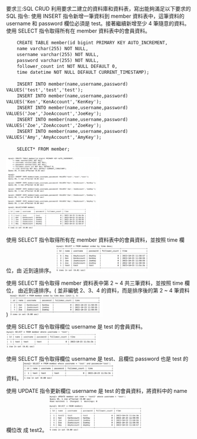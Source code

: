 

要求三:SQL CRUD 利用要求二建立的資料庫和資料表，寫出能夠滿足以下要求的 SQL 指令:
使用 INSERT 指令新增一筆資料到 member 資料表中，這筆資料的 username 和 password 欄位必須是 test。接著繼續新增至少 4 筆隨意的資料。
使用 SELECT 指令取得所有在 member 資料表中的會員資料。
        
        CREATE TABLE member(id bigint PRIMARY KEY AUTO_INCREMENT,
        name varchar(255) NOT NULL,
        username varchar(255) NOT NULL,
        password varchar(255) NOT NULL,
        follower_count int NOT NULL DEFAULT 0,
        time datetime NOT NULL DEFAULT CURRENT_TIMESTAMP);

        INSERT INTO member(name,username,password) VALUES('test','test','test');
        INSERT INTO member(name,username,password) VALUES('Ken','KenAccount','KenKey');
        INSERT INTO member(name,username,password) VALUES('Joe','JoeAccount','JoeKey');
        INSERT INTO member(name,username,password) VALUES('Zoe','ZoeAccount','ZoeKey');
        INSERT INTO member(name,username,password) VALUES('Amy','AmyAccount','AmyKey');

        SELECT* FROM member;


<img src="https://github.com/mo-guai/front-end-beginner/blob/main/week05/week05-img/Week05-3-1.png" width="50%">

使用 SELECT 指令取得所有在 member 資料表中的會員資料，並按照 time 欄位，由
近到遠排序。
<img src="https://github.com/mo-guai/front-end-beginner/blob/main/week05/week05-img/Week05-3-2.png" width="50%">

使用 SELECT 指令取得 member 資料表中第 2 ~ 4 共三筆資料，並按照 time 欄位，
由近到遠排序。( 並非編號 2、3、4 的資料，而是排序後的第 2 ~ 4 筆資料 )
<img src="https://github.com/mo-guai/front-end-beginner/blob/main/week05/week05-img/Week05-3-3.png" width="50%">

使用 SELECT 指令取得欄位 username 是 test 的會員資料。
<img src="https://github.com/mo-guai/front-end-beginner/blob/main/week05/week05-img/Week05-3-4.png" width="50%">

使用 SELECT 指令取得欄位 username 是 test、且欄位 password 也是 test 的資料。
<img src="https://github.com/mo-guai/front-end-beginner/blob/main/week05/week05-img/Week05-3-5.png" width="50%">

使用 UPDATE 指令更新欄位 username 是 test 的會員資料，將資料中的 name 欄位改
成 test2。
<img src="https://github.com/mo-guai/front-end-beginner/blob/main/week05/week05-img/Week05-3-6.png" width="50%">
